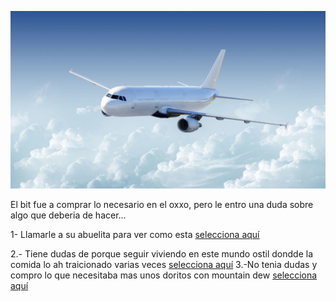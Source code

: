 [//]: # (Por: Martin Vega)
[//]: # (agregar la historia, para ir a: )

[//]: # (Por: Martin Vega)
[//]: # (agregar la historia, para ir a: )

![](avion.jpg)

El bit fue a comprar lo necesario en el oxxo, pero le entro una duda sobre algo que deberia de hacer...


1- Llamarle a su abuelita para ver como esta [selecciona aquí](hoy-es-el-cumpleanios-de-mi-hijo.md)

2.- Tiene dudas de porque seguir viviendo en este mundo ostil dondde la comida lo ah traicionado varias veces [selecciona aquí](me-estrelle.md)
3.-No tenia dudas y compro lo que necesitaba mas unos doritos con mountain dew [selecciona aquí](mi-esposa-me-abandono.md)

[//]: # (mi-esposa-me-abandono.md)
[//]: # (me-estrelle.md)
[//]: # (hoy-es-el-cumpleanios-de-mi-hijo.md)
